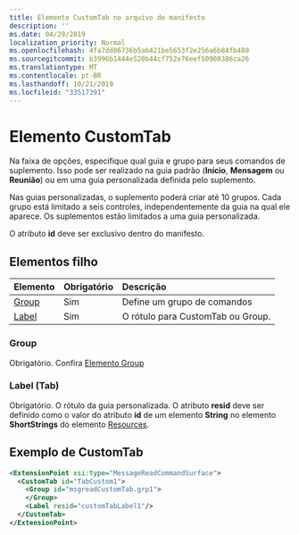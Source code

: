 ```yaml
---
title: Elemento CustomTab no arquivo de manifesto
description: ''
ms.date: 04/29/2019
localization_priority: Normal
ms.openlocfilehash: 4fa7dd86736b5ab421be5653f2e256a6b84fb480
ms.sourcegitcommit: b3996b1444e520b44cf752e76eef50908386ca26
ms.translationtype: MT
ms.contentlocale: pt-BR
ms.lasthandoff: 10/21/2019
ms.locfileid: "33517391"
---
```

# <a name="customtab-element"></a>Elemento CustomTab

Na faixa de opções, especifique qual guia e grupo para seus comandos de suplemento. Isso pode ser realizado na guia padrão (**Início**, **Mensagem** ou **Reunião**) ou em uma guia personalizada definida pelo suplemento.

Nas guias personalizadas, o suplemento poderá criar até 10 grupos. Cada grupo está limitado a seis controles, independentemente da guia na qual ele aparece. Os suplementos estão limitados a uma guia personalizada.

O atributo **id** deve ser exclusivo dentro do manifesto.

## <a name="child-elements"></a>Elementos filho

|  Elemento |  Obrigatório  |  Descrição  |
|:-----|:-----|:-----|
|  [Group](group.md)      | Sim |  Define um grupo de comandos  |
|  [Label](#label-tab)      | Sim |  O rótulo para CustomTab ou Group.  |

### <a name="group"></a>Group

Obrigatório. Confira [Elemento Group](group.md)

### <a name="label-tab"></a>Label (Tab)

Obrigatório. O rótulo da guia personalizada. O atributo **resid** deve ser definido como o valor do atributo **id** de um elemento **String** no elemento **ShortStrings** do elemento [Resources](resources.md).


## <a name="customtab-example"></a>Exemplo de CustomTab

```xml
<ExtensionPoint xsi:type="MessageReadCommandSurface">
  <CustomTab id="TabCustom1">
    <Group id="msgreadCustomTab.grp1">
    </Group>
    <Label resid="customTabLabel1"/>
  </CustomTab>
</ExtensionPoint>
```
